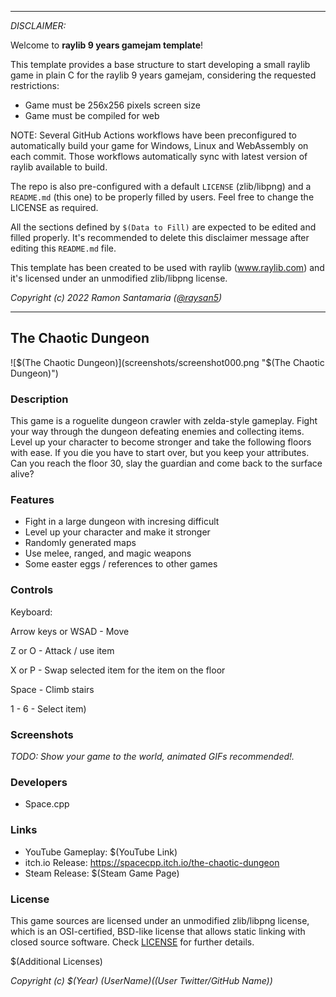 -----------------------------------

_DISCLAIMER:_

Welcome to **raylib 9 years gamejam template**!

This template provides a base structure to start developing a small raylib game in plain C for the raylib 9 years gamejam, considering the requested restrictions: 

 - Game must be 256x256 pixels screen size
 - Game must be compiled for web
 
NOTE: Several GitHub Actions workflows have been preconfigured to automatically build your game for Windows, Linux and WebAssembly on each commit. Those workflows automatically sync with latest version of raylib available to build.

The repo is also pre-configured with a default `LICENSE` (zlib/libpng) and a `README.md` (this one) to be properly filled by users. Feel free to change the LICENSE as required.

All the sections defined by `$(Data to Fill)` are expected to be edited and filled properly. It's recommended to delete this disclaimer message after editing this `README.md` file.

This template has been created to be used with raylib (www.raylib.com) and it's licensed under an unmodified zlib/libpng license.

_Copyright (c) 2022 Ramon Santamaria ([@raysan5](https://twitter.com/raysan5))_

-----------------------------------

## The Chaotic Dungeon

![$(The Chaotic Dungeon)](screenshots/screenshot000.png "$(The Chaotic Dungeon)")

### Description

This game is a roguelite dungeon crawler with zelda-style gameplay. Fight your way through the dungeon defeating enemies and collecting items. Level up your character to become stronger and take the following floors with ease.
If you die you have to start over, but you keep your attributes.
Can you reach the floor 30, slay the guardian and come back to the surface alive?


### Features

 - Fight in a large dungeon with incresing difficult
 - Level up your character and make it stronger
 - Randomly generated maps
 - Use melee, ranged, and magic weapons
 - Some easter eggs / references to other games

### Controls

Keyboard:

Arrow keys or WSAD - Move

Z or O - Attack / use item

X or P - Swap selected item for the item on the floor

Space - Climb stairs

1 - 6 - Select item)

### Screenshots

_TODO: Show your game to the world, animated GIFs recommended!._

### Developers

 - Space.cpp

### Links

 - YouTube Gameplay: $(YouTube Link)
 - itch.io Release: https://spacecpp.itch.io/the-chaotic-dungeon
 - Steam Release: $(Steam Game Page)

### License

This game sources are licensed under an unmodified zlib/libpng license, which is an OSI-certified, BSD-like license that allows static linking with closed source software. Check [LICENSE](LICENSE) for further details.

$(Additional Licenses)

*Copyright (c) $(Year) $(User Name) ($(User Twitter/GitHub Name))*
